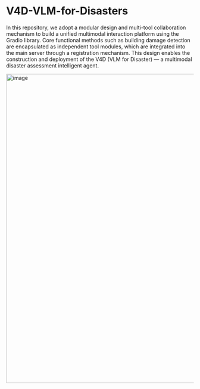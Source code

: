 # V4D-VLM-for-Disasters

In this repository, we adopt a modular design and multi-tool collaboration mechanism to build a unified multimodal interaction platform using the Gradio library. Core functional methods such as building damage detection are encapsulated as independent tool modules, which are integrated into the main server through a registration mechanism. This design enables the construction and deployment of the V4D (VLM for Disaster) — a multimodal disaster assessment intelligent agent.

<img width="2000" height="829" alt="image" src="https://github.com/user-attachments/assets/a730b38c-bd63-426d-9481-2e17cac667a3" />
